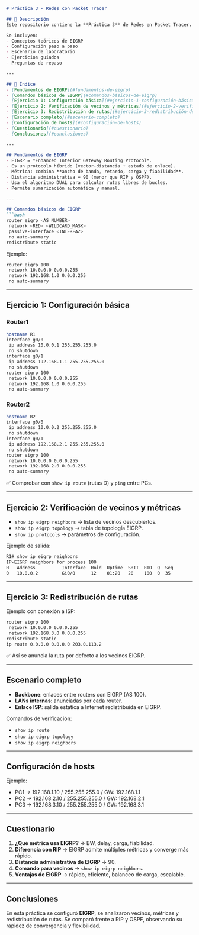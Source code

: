 ```markdown
# Práctica 3 - Redes con Packet Tracer

## 📖 Descripción
Este repositorio contiene la **Práctica 3** de Redes en Packet Tracer. En esta práctica se estudian y configuran protocolos de enrutamiento avanzados, principalmente **EIGRP**, y se comparan sus características frente a RIP y OSPF.

Se incluyen:
- Conceptos teóricos de EIGRP
- Configuración paso a paso
- Escenario de laboratorio
- Ejercicios guiados
- Preguntas de repaso

---

## 📌 Índice
- [Fundamentos de EIGRP](#fundamentos-de-eigrp)
- [Comandos básicos de EIGRP](#comandos-básicos-de-eigrp)
- [Ejercicio 1: Configuración básica](#ejercicio-1-configuración-básica)
- [Ejercicio 2: Verificación de vecinos y métricas](#ejercicio-2-verificación-de-vecinos-y-métricas)
- [Ejercicio 3: Redistribución de rutas](#ejercicio-3-redistribución-de-rutas)
- [Escenario completo](#escenario-completo)
- [Configuración de hosts](#configuración-de-hosts)
- [Cuestionario](#cuestionario)
- [Conclusiones](#conclusiones)

---

## Fundamentos de EIGRP
- EIGRP = *Enhanced Interior Gateway Routing Protocol*.
- Es un protocolo híbrido (vector-distancia + estado de enlace).
- Métrica: combina **ancho de banda, retardo, carga y fiabilidad**.
- Distancia administrativa = 90 (menor que RIP y OSPF).
- Usa el algoritmo DUAL para calcular rutas libres de bucles.
- Permite sumarización automática y manual.

---

## Comandos básicos de EIGRP
```bash
router eigrp <AS_NUMBER>
 network <RED> <WILDCARD_MASK>
 passive-interface <INTERFAZ>
 no auto-summary
redistribute static
```

Ejemplo:
```bash
router eigrp 100
 network 10.0.0.0 0.0.0.255
 network 192.168.1.0 0.0.0.255
 no auto-summary
```

---

## Ejercicio 1: Configuración básica
### Router1
```bash
hostname R1
interface g0/0
 ip address 10.0.0.1 255.255.255.0
 no shutdown
interface g0/1
 ip address 192.168.1.1 255.255.255.0
 no shutdown
router eigrp 100
 network 10.0.0.0 0.0.0.255
 network 192.168.1.0 0.0.0.255
 no auto-summary
```

### Router2
```bash
hostname R2
interface g0/0
 ip address 10.0.0.2 255.255.255.0
 no shutdown
interface g0/1
 ip address 192.168.2.1 255.255.255.0
 no shutdown
router eigrp 100
 network 10.0.0.0 0.0.0.255
 network 192.168.2.0 0.0.0.255
 no auto-summary
```

✅ Comprobar con `show ip route` (rutas D) y `ping` entre PCs.

---

## Ejercicio 2: Verificación de vecinos y métricas
- `show ip eigrp neighbors` → lista de vecinos descubiertos.
- `show ip eigrp topology` → tabla de topología EIGRP.
- `show ip protocols` → parámetros de configuración.

Ejemplo de salida:
```bash
R1# show ip eigrp neighbors
IP-EIGRP neighbors for process 100
H   Address          Interface  Hold  Uptime  SRTT  RTO  Q  Seq
0   10.0.0.2         Gi0/0      12    01:20   20    100  0  35
```

---

## Ejercicio 3: Redistribución de rutas
Ejemplo con conexión a ISP:
```bash
router eigrp 100
 network 10.0.0.0 0.0.0.255
 network 192.168.3.0 0.0.0.255
redistribute static
ip route 0.0.0.0 0.0.0.0 203.0.113.2
```

✅ Así se anuncia la ruta por defecto a los vecinos EIGRP.

---

## Escenario completo
- **Backbone**: enlaces entre routers con EIGRP (AS 100).
- **LANs internas**: anunciadas por cada router.
- **Enlace ISP**: salida estática a Internet redistribuida en EIGRP.

Comandos de verificación:
- `show ip route`
- `show ip eigrp topology`
- `show ip eigrp neighbors`

---

## Configuración de hosts
Ejemplo:
- PC1 → 192.168.1.10 / 255.255.255.0 / GW: 192.168.1.1
- PC2 → 192.168.2.10 / 255.255.255.0 / GW: 192.168.2.1
- PC3 → 192.168.3.10 / 255.255.255.0 / GW: 192.168.3.1

---

## Cuestionario
1. **¿Qué métrica usa EIGRP?** → BW, delay, carga, fiabilidad.
2. **Diferencia con RIP** → EIGRP admite múltiples métricas y converge más rápido.
3. **Distancia administrativa de EIGRP** → 90.
4. **Comando para vecinos** → `show ip eigrp neighbors`.
5. **Ventajas de EIGRP** → rápido, eficiente, balanceo de carga, escalable.

---

## Conclusiones
En esta práctica se configuró **EIGRP**, se analizaron vecinos, métricas y redistribución de rutas. Se comparó frente a RIP y OSPF, observando su rapidez de convergencia y flexibilidad.
```

